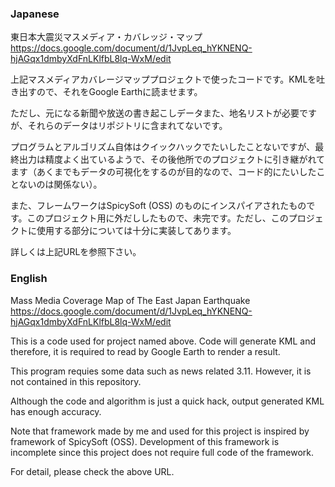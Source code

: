 ### Japanese
東日本大震災マスメディア・カバレッジ・マップ https://docs.google.com/document/d/1JvpLeq_hYKNENQ-hjAGqx1dmbyXdFnLKlfbL8lq-WxM/edit

上記マスメディアカバレージマッププロジェクトで使ったコードです。KMLを吐き出すので、それをGoogle Earthに読ませます。

ただし、元になる新聞や放送の書き起こしデータまた、地名リストが必要ですが、それらのデータはリポジトリに含まれてないです。

プログラムとアルゴリズム自体はクイックハックでたいしたことないですが、最終出力は精度よく出ているようで、その後他所でのプロジェクトに引き継がれてます（あくまでもデータの可視化をするのが目的なので、コード的にたいしたことないのは関係ない）。

また、フレームワークはSpicySoft (OSS) のものにインスパイアされたものです。このプロジェクト用に外だししたもので、未完です。ただし、このプロジェクトに使用する部分については十分に実装してあります。

詳しくは上記URLを参照下さい。

### English
Mass Media Coverage Map of The East Japan Earthquake https://docs.google.com/document/d/1JvpLeq_hYKNENQ-hjAGqx1dmbyXdFnLKlfbL8lq-WxM/edit

This is a code used for project named above. Code will generate KML and therefore, it is required to read by Google Earth to render a result.

This program requies some data such as news related 3.11. However, it is not contained in this repository.

Although the code and algorithm is just a quick hack, output generated KML has enough accuracy.

Note that framework made by me and used for this project is inspired by framework of SpicySoft (OSS). Development of this framework is incomplete since this project does not require full code of the framework.

For detail, please check the above URL.
